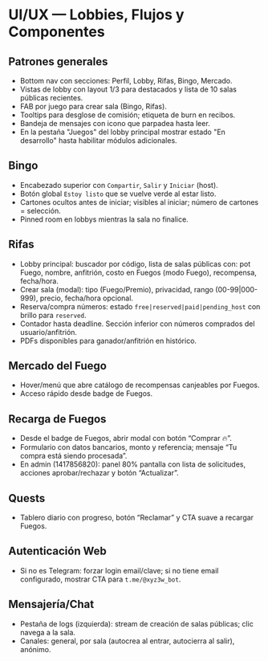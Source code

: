 # UI/UX — Lobbies, Flujos y Componentes

## Patrones generales
- Bottom nav con secciones: Perfil, Lobby, Rifas, Bingo, Mercado.
- Vistas de lobby con layout 1/3 para destacados y lista de 10 salas públicas recientes.
- FAB por juego para crear sala (Bingo, Rifas).
- Tooltips para desglose de comisión; etiqueta de burn en recibos.
- Bandeja de mensajes con icono que parpadea hasta leer.
 - En la pestaña "Juegos" del lobby principal mostrar estado "En desarrollo" hasta habilitar módulos adicionales.

## Bingo
- Encabezado superior con `Compartir`, `Salir` y `Iniciar` (host).
- Botón global `Estoy listo` que se vuelve verde al estar listo.
- Cartones ocultos antes de iniciar; visibles al iniciar; número de cartones = selección.
- Pinned room en lobbys mientras la sala no finalice.

## Rifas
- Lobby principal: buscador por código, lista de salas públicas con: pot Fuego, nombre, anfitrión, costo en Fuegos (modo Fuego), recompensa, fecha/hora.
- Crear sala (modal): tipo (Fuego/Premio), privacidad, rango (00-99|000-999), precio, fecha/hora opcional.
- Reserva/compra números: estado `free|reserved|paid|pending_host` con brillo para `reserved`.
- Contador hasta deadline. Sección inferior con números comprados del usuario/anfitrión.
- PDFs disponibles para ganador/anfitrión en histórico.

## Mercado del Fuego
- Hover/menú que abre catálogo de recompensas canjeables por Fuegos.
- Acceso rápido desde badge de Fuegos.

## Recarga de Fuegos
- Desde el badge de Fuegos, abrir modal con botón “Comprar 🔥”.
- Formulario con datos bancarios, monto y referencia; mensaje “Tu compra está siendo procesada”.
- En admin (1417856820): panel 80% pantalla con lista de solicitudes, acciones aprobar/rechazar y botón “Actualizar”.

## Quests
- Tablero diario con progreso, botón “Reclamar” y CTA suave a recargar Fuegos.

## Autenticación Web
- Si no es Telegram: forzar login email/clave; si no tiene email configurado, mostrar CTA para `t.me/@xyz3w_bot`.

## Mensajería/Chat
- Pestaña de logs (izquierda): stream de creación de salas públicas; clic navega a la sala.
- Canales: general, por sala (autocrea al entrar, autocierra al salir), anónimo.

